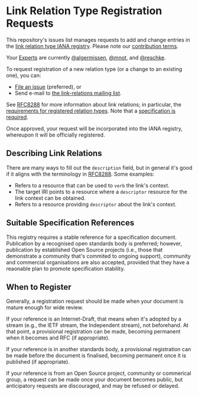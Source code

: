 # Link Relation Type Registration Requests

This repository's issues list manages requests to add and change entries in the [link relation type IANA registry](https://www.iana.org/assignments/link-relations/). Please note our [contribution terms](.github/CONTRIBUTING.md).

Your [Experts](https://tools.ietf.org/html/rfc8126#section-4.6) are currently [@algermissen](https://github.com/algermissen), [@mnot](https://github.com/mnot), and [@reschke](https://github.com/reschke).

To request registration of a new relation type (or a change to an existing one), you can:

* [File an issue](https://github.com/protocol-registries/link-relations/issues/new/choose) (preferred), or
* Send e-mail to [the link-relations mailing list](https://www.ietf.org/mailman/listinfo/link-relations).

See [RFC8288](https://tools.ietf.org/html/rfc8288) for more information about link relations; in particular, the [requirements for registered relation types](https://tools.ietf.org/html/rfc8288#registered). Note that a [specification is required](https://tools.ietf.org/html/rfc8126#section-4.6).

Once approved, your request will be incorporated into the IANA registry, whereupon it will be officially registered.

## Describing Link Relations

There are many ways to fill out the `description` field, but in general it's good if it aligns with the terminology in [RFC8288](https://tools.ietf.org/html/rfc8288). Some examples:

* Refers to a resource that can be used to `verb` the link's context.
* The target IRI points to a resource where a `descriptor` resource for the link context can be obtained.
* Refers to a resource providing `descriptor` about the link's context.

## Suitable Specification References

This registry requires a stable reference for a specification document. Publication by a recognised open standards body is preferred; however, publication by established Open Source projects (i.e., those that demonstrate a community that's commited to ongoing support), community and commercial organisations are also accepted, provided that they have a reaonable plan to promote specification stability.

## When to Register

Generally, a registration request should be made when your document is mature enough for wide review. 

If your reference is an Internet-Draft, that means when it's adopted by a stream (e.g., the IETF stream, the Independent stream), not beforehand. At that point, a provisional registration can be made, becoming permanent when it becomes and RFC (if appropriate).

If your reference is in another standards body, a provisional registration can be made before the document is finalised, becoming permanent once it is published (if appropriate).

If your reference is from an Open Source project, community or commerical group, a request can be made once your document becomes public, but anticipatory requests are discouraged, and may be refused or delayed.
